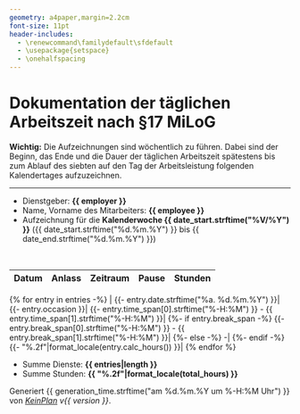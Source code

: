 ```yaml
---
geometry: a4paper,margin=2.2cm
font-size: 11pt
header-includes:
  - \renewcommand\familydefault\sfdefault
  - \usepackage{setspace}
  - \onehalfspacing
---
```

# Dokumentation der täglichen Arbeitszeit nach §17 MiLoG

**Wichtig:** Die Aufzeichnungen sind wöchentlich zu führen. Dabei sind der
Beginn, das Ende und die Dauer der täglichen Arbeitszeit spätestens bis zum
Ablauf des siebten auf den Tag der Arbeitsleistung folgenden Kalendertages
aufzuzeichnen.

---

* Dienstgeber: **{{ employer }}**
* Name, Vorname des Mitarbeiters: **{{ employee }}**
* Aufzeichnung für die **Kalenderwoche {{ date_start.strftime("%V/%Y") }}** ({{ date_start.strftime("%d.%m.%Y") }} bis {{ date_end.strftime("%d.%m.%Y") }})

&nbsp;

|Datum|Anlass|Zeitraum|Pause|Stunden|
|:----|:-----|:------:|:---:|------:|
{% for entry in entries -%}
  |
  {{- entry.date.strftime("%a. %d.%m.%Y") }}|
  {{- entry.occasion }}|
  {{- entry.time_span[0].strftime("%-H:%M") }} - {{ entry.time_span[1].strftime("%-H:%M") }}|
  {%- if entry.break_span -%}
    {{- entry.break_span[0].strftime("%-H:%M") }} - {{ entry.break_span[1].strftime("%-H:%M") }}|
  {%- else -%}
    -|
  {%- endif -%}
  {{- "%.2f"|format_locale(entry.calc_hours()) }}|
{% endfor %}
* Summe Dienste: **{{ entries|length }}**
* Summe Stunden: **{{ "%.2f"|format_locale(total_hours) }}**

Generiert {{ generation_time.strftime("am %d.%m.%Y um %-H:%M Uhr") }} von _[KeinPlan](https://keinplan.bettgen.de) v{{ version }}_.
